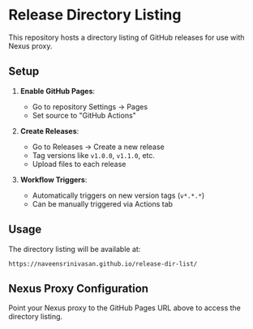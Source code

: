 # Release Directory Listing

This repository hosts a directory listing of GitHub releases for use with Nexus proxy.

## Setup

1. **Enable GitHub Pages**:
   - Go to repository Settings → Pages
   - Set source to "GitHub Actions"

2. **Create Releases**:
   - Go to Releases → Create a new release
   - Tag versions like `v1.0.0`, `v1.1.0`, etc.
   - Upload files to each release

3. **Workflow Triggers**:
   - Automatically triggers on new version tags (`v*.*.*`)
   - Can be manually triggered via Actions tab

## Usage

The directory listing will be available at:
```
https://naveensrinivasan.github.io/release-dir-list/
```

## Nexus Proxy Configuration

Point your Nexus proxy to the GitHub Pages URL above to access the directory listing.
